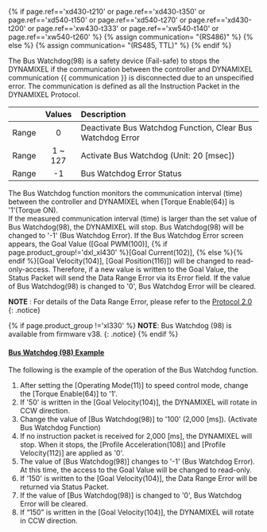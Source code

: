{% if page.ref=='xd430-t210' or page.ref=='xd430-t350' or page.ref=='xd540-t150' or page.ref=='xd540-t270' or page.ref=='xd430-t200' or page.ref=='xw430-t333' or page.ref=='xw540-t140' or page.ref=='xw540-t260' %}
{% assign communication= "(RS486)" %}
{% else %}
{% assign communication= "(RS485, TTL)" %}
{% endif %}

The Bus Watchdog(98) is a safety device (Fail-safe) to stops the DYNAMIXEL if the communication between the controller and DYNAMIXEL communication {{ communication }} is disconnected due to an unspecified error.
The communication is defined as all the Instruction Packet in the DYNAMIXEL Protocol.

|       | Values  | Description                                                |
|:------|:-------:|:-----------------------------------------------------------|
| Range |    0    | Deactivate Bus Watchdog Function, Clear Bus Watchdog Error |
| Range | 1 ~ 127 | Activate Bus Watchdog  (Unit: 20 [msec])                   |
| Range |   -1    | Bus Watchdog Error Status                                  |

The Bus Watchdog function monitors the communication interval (time) between the controller and DYNAMIXEL when [Torque Enable(64)] is '1'(Torque ON).  
If the measured communication interval (time) is larger than the set value of Bus Watchdog(98), the DYNAMIXEL will stop. Bus Watchdog(98) will be changed to '-1' (Bus Watchdog Error).
If the Bus Watchdog Error screen appears, the Goal Value ([Goal PWM(100)], {% if page.product_group!='dxl_xl430' %}[Goal Current(102)], {% else %}{% endif %}[Goal Velocity(104)], [Goal Position(116)]) will be changed to read-only-access.
Therefore, if a new value is written to the Goal Value, the Status Packet will send the Data Range Error via its Error field.
If the value of Bus Watchdog(98) is changed to '0', Bus Watchdog Error will be cleared.

**NOTE** : For details of the Data Range Error, please refer to the [Protocol 2.0]
{: .notice}

{% if page.product_group !='xl330' %}
**NOTE**: Bus Watchdog (98) is available from firmware v38.
{: .notice}
{% endif %}

#### [Bus Watchdog (98) Example](#bus-watchdog-98-example)

The following is the example of the operation of the Bus Watchdog function.
1. After setting the [Operating Mode(11)] to speed control mode, change the [Torque Enable(64)] to '1'.
2. If '50' is written in the [Goal Velocity(104)], the DYNAMIXEL will rotate in CCW direction.
3. Change the value of [Bus Watchdog(98)] to '100' (2,000 [ms]). (Activate Bus Watchdog Function)
4. If no instruction packet is received for 2,000 [ms], the DYNAMIXEL will stop. When it stops, the [Profile Acceleration(108)] and [Profile Velocity(112)] are applied as '0'.
5. The value of [Bus Watchdog(98)] changes to '-1' (Bus Watchdog Error). At this time, the access to the Goal Value will be changed to read-only.
6. If '150' is written to the [Goal Velocity(104)], the Data Range Error will be returned via Status Packet.
7. If the value of [Bus Watchdog(98)] is changed to '0', Bus Watchdog Error will be cleared.
8. If “150” is written in the [Goal Velocity(104)], the DYNAMIXEL will rotate in CCW direction.


[Protocol 2.0]: /docs/en/dxl/protocol2/#status-packet

